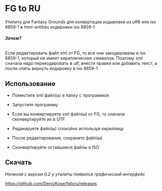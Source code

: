 # FG to RU

Утилита для Fantasy Grounds для конвертации кодировки из utf8 или iso 8859-1 в html-entities кодировки iso 8859-1

###### **Зачем?** 
Если редактировать файл xml от FG, то все они закодированы в iso 8859-1, который не имеет кириллических символов. Поэтому xml сначала надо перекодировать в utf, внести правки или добавить текст, а после опять вернуть кодировку в iso 8859-1.

## Использование

* Поместите xml файл(ы) в папку с программой

* Запустите программу

* Если вы конвертируете xml файл(ы) от FG, то сначала сконвертируйте их в UTF

* Редакируете файл(ы) спокойно используя кириллицу

* После редактирования, сохраните файл(ы)

* Сконвертируйте оставшиеся файлы в ISO

## Скачать

*Начиная с версии 0.2 у утилиты появился графический интерфейс*

https://github.com/DenizKose/fgtoru/releases
